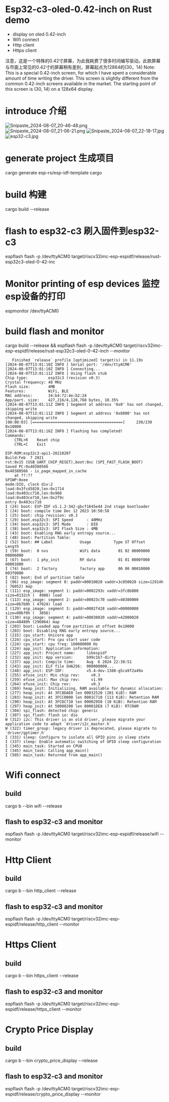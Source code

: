 # Esp32-c3-oled-0.42-inch on Rust demo
* display on oled 0.42-inch 
* Wifi connect
* Http client
* Https client

注意，这是一个特殊的0.42寸屏幕，为此我耗费了很多时间编写驱动。此款屏幕与市面上常见的0.42寸的屏幕稍有差别，屏幕起点为12864的(30，14)
Note: This is a special 0.42-inch screen, for which I have spent a considerable amount of time writing the driver. 
This screen is slightly different from the common 0.42-inch screens available in the market. The starting point of this screen is (30, 14) on a 128x64 display.

# introduce 介绍
![Snipaste_2024-08-07_20-46-48.png](Snipaste_2024-08-07_20-46-48.png)
![Snipaste_2024-08-07_21-06-21.png](Snipaste_2024-08-07_21-06-21.png)
![Snipaste_2024-08-07_22-18-17.jpg](Snipaste_2024-08-07_22-18-17.jpg)
![esp32-c3.jpg](esp32-c3.jpg)

# generate project 生成项目
cargo generate esp-rs/esp-idf-template cargo

# build 构建
cargo build --release

# flash to esp32-c3 刷入固件到esp32-c3
espflash flash -p /dev/ttyACM0  target/riscv32imc-esp-espidf/release/rust-esp32c3-oled-0-42-inc
# Monitor printing of esp devices 监控esp设备的打印
espmonitor /dev/ttyACM0

# build  flash and monitor
cargo build --release && espflash flash -p /dev/ttyACM0  target/riscv32imc-esp-espidf/release/rust-esp32c3-oled-0-42-inch --monitor

```
   Finished `release` profile [optimized] target(s) in 11.19s
[2024-08-07T13:01:10Z INFO ] Serial port: '/dev/ttyACM0'
[2024-08-07T13:01:10Z INFO ] Connecting...
[2024-08-07T13:01:11Z INFO ] Using flash stub
Chip type:         esp32c3 (revision v0.3)
Crystal frequency: 40 MHz
Flash size:        4MB
Features:          WiFi, BLE
MAC address:       34:b4:72:4e:b2:24
App/part. size:    427,216/4,128,768 bytes, 10.35%
[2024-08-07T13:01:11Z INFO ] Segment at address '0x0' has not changed, skipping write
[2024-08-07T13:01:11Z INFO ] Segment at address '0x8000' has not changed, skipping write
[00:00:03] [========================================]     230/230     0x10000                                                                                                                                                                                                                                      [2024-08-07T13:01:16Z INFO ] Flashing has completed!
Commands:
    CTRL+R    Reset chip
    CTRL+C    Exit

ESP-ROM:esp32c3-api1-20210207
Build:Feb  7 2021
rst:0x15 (USB_UART_CHIP_RESET),boot:0xc (SPI_FAST_FLASH_BOOT)
Saved PC:0x40380566
0x40380566 - is_page_mapped_in_cache
    at ??:??
SPIWP:0xee
mode:DIO, clock div:2
load:0x3fcd5820,len:0x1714
load:0x403cc710,len:0x968
load:0x403ce710,len:0x2f9c
entry 0x403cc710
I (24) boot: ESP-IDF v5.1.2-342-gbcf1645e44 2nd stage bootloader
I (24) boot: compile time Dec 12 2023 10:50:58
I (25) boot: chip revision: v0.3
I (29) boot.esp32c3: SPI Speed      : 40MHz
I (34) boot.esp32c3: SPI Mode       : DIO
I (38) boot.esp32c3: SPI Flash Size : 4MB
I (43) boot: Enabling RNG early entropy source...
I (48) boot: Partition Table:
I (52) boot: ## Label            Usage          Type ST Offset   Length
I (59) boot:  0 nvs              WiFi data        01 02 00009000 00006000
I (67) boot:  1 phy_init         RF data          01 01 0000f000 00001000
I (74) boot:  2 factory          factory app      00 00 00010000 003f0000
I (82) boot: End of partition table
I (86) esp_image: segment 0: paddr=00010020 vaddr=3c050020 size=12914h ( 76052) map
I (111) esp_image: segment 1: paddr=0002293c vaddr=3fc8b800 size=0132ch (  4908) load
I (113) esp_image: segment 2: paddr=00023c70 vaddr=40380000 size=0b7b0h ( 47024) load
I (129) esp_image: segment 3: paddr=0002f428 vaddr=00000000 size=00bf0h (  3056) 
I (130) esp_image: segment 4: paddr=00030020 vaddr=42000020 size=48480h (296064) map
I (203) boot: Loaded app from partition at offset 0x10000
I (203) boot: Disabling RNG early entropy source...
I (215) cpu_start: Unicore app
I (224) cpu_start: Pro cpu start user code
I (224) cpu_start: cpu freq: 160000000 Hz
I (224) app_init: Application information:
I (227) app_init: Project name:     libespidf
I (232) app_init: App version:      b99c1b7-dirty
I (237) app_init: Compile time:     Aug  6 2024 22:38:51
I (243) app_init: ELF file SHA256:  000000000...
I (248) app_init: ESP-IDF:          v5.4-dev-1388-g5ca9f2a49a
I (255) efuse_init: Min chip rev:     v0.3
I (259) efuse_init: Max chip rev:     v1.99 
I (264) efuse_init: Chip rev:         v0.3
I (269) heap_init: Initializing. RAM available for dynamic allocation:
I (277) heap_init: At 3FC8DAE0 len 00032520 (201 KiB): RAM
I (283) heap_init: At 3FCC0000 len 0001C710 (113 KiB): Retention RAM
I (290) heap_init: At 3FCDC710 len 00002950 (10 KiB): Retention RAM
I (297) heap_init: At 50000200 len 00001DE8 (7 KiB): RTCRAM
I (304) spi_flash: detected chip: generic
I (307) spi_flash: flash io: dio
W (312) i2c: This driver is an old driver, please migrate your application code to adapt `driver/i2c_master.h`
W (322) timer_group: legacy driver is deprecated, please migrate to `driver/gptimer.h`
I (331) sleep: Configure to isolate all GPIO pins in sleep state
I (337) sleep: Enable automatic switching of GPIO sleep configuration
I (345) main_task: Started on CPU0
I (345) main_task: Calling app_main()
I (505) main_task: Returned from app_main()

```

# Wifi connect
## build
cargo b --bin wifi --release

## flash to esp32-c3  and monitor
espflash flash -p /dev/ttyACM0  target/riscv32imc-esp-espidf/release/wifi --monitor

# Http Client
## build
cargo b --bin http_client --release

## flash to esp32-c3  and monitor
espflash flash -p /dev/ttyACM0  target/riscv32imc-esp-espidf/release/http_client --monitor


# Https Client
## build
cargo b --bin https_client --release

## flash to esp32-c3  and monitor
espflash flash -p /dev/ttyACM0  target/riscv32imc-esp-espidf/release/https_client --monitor

# Crypto Price Display
## build
cargo b --bin crypto_price_display --release

## flash to esp32-c3  and monitor
espflash flash -p /dev/ttyACM0  target/riscv32imc-esp-espidf/release/crypto_price_display --monitor